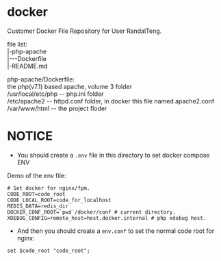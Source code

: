 # docker
Customer Docker File Repository for User RandalTeng.

file list:<br>
|-php-apache<br>
|---Dockerfile<br>
|-README.md<br>

php-apache/Dockerfile:<br>
the php(v7.1) based apache, volume 3 folder<br>
/usr/local/etc/php -- php.ini folder<br>
/etc/apache2       -- httpd.conf folder, in docker this file named apache2.conf<br>
/var/www/html      -- the project floder<br>

# NOTICE
- You should create a `.env` file in this directory to set docker compose ENV

Demo of the env file:
``` docker
# Set docker for nginx/fpm.
CODE_ROOT=code_root
CODE_LOCAL_ROOT=code_for_localhost
REDIS_DATA=redis_dir
DOCKER_CONF_ROOT=`pwd`/docker/conf # current directory.
XDEBUG_CONFIG=remote_host=host.docker.internal # php xdebug host.
```

- And then you should create a `env.conf` to set the normal code root for nginx:
``` config
set $code_root "code_root";
```